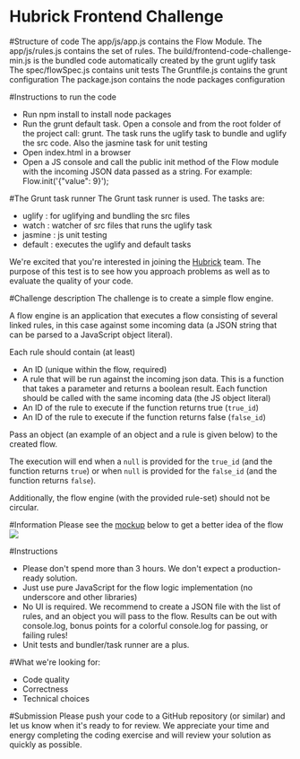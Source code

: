 Hubrick Frontend Challenge
========================

#Structure of code
The app/js/app.js contains the Flow Module.
The app/js/rules.js contains the set of rules.
The build/frontend-code-challenge-min.js is the bundled code automatically created by the grunt uglify task
The spec/flowSpec.js contains unit tests
The Gruntfile.js contains the grunt configuration
The package.json contains the node packages configuration

#Instructions to run the code
- Run npm install to install node packages
- Run the grunt default task. Open a console and from the root folder of the project call: grunt. The task runs the uglify task to bundle and uglify the src code. Also the jasmine task for unit testing
- Open index.html in a browser
- Open a JS console and call the public init method of the Flow module with the incoming JSON data passed as a string. For example: Flow.init('{"value": 9}');

#The Grunt task runner
The Grunt task runner is used. The tasks are:
- uglify : for uglifying and bundling the src files
- watch : watcher of src files that runs the uglify task
- jasmine : js unit testing
- default : executes the uglify and default tasks

We're excited that you're interested in joining the [Hubrick](https://hubrick.com/) team. 
The purpose of this test is to see how you approach problems as well as to evaluate the quality of your code.

#Challenge description
The challenge is to create a simple flow engine.

A flow engine is an application that executes a flow consisting of several linked rules, in this case against some incoming data (a JSON string that can be parsed to a JavaScript object literal). 

Each rule should contain (at least)
	
- An ID (unique within the flow, required)
- A rule that will be run against the incoming json data. This is a function that takes a parameter and returns a boolean result. Each function should be called with the same incoming data (the JS object literal)
- An ID of the rule to execute if the function returns true (`true_id`)
- An ID of the rule to execute if the function returns false (`false_id`)
	 
Pass an object (an example of an object and a rule is given below) to the created flow. 

The execution will end when a `null` is provided for the `true_id` (and the function returns `true`) or when `null` is provided for the `false_id` (and the function returns `false`).

Additionally, the flow engine (with the provided rule-set) should not be circular.

#Information
Please see the [mockup](https://raw.githubusercontent.com/hubrick/frontend-code-challenge/master/frontend-challenge-flow-mockup.png) below to get a better idea of the flow
![](https://raw.githubusercontent.com/hubrick/frontend-code-challenge/master/frontend-challenge-flow-mockup.png)


#Instructions
- Please don't spend more than 3 hours. We don't expect a production-ready solution.
- Just use pure JavaScript for the flow logic implementation (no underscore and other libraries)
- No UI is required. We recommend to create a JSON file with the list of rules, and an object you will pass to the flow. Results can be out with console.log, bonus points for a colorful console.log for passing, or failing rules!
- Unit tests and bundler/task runner are a plus.

#What we're looking for:
- Code quality
- Correctness
- Technical choices

#Submission
Please push your code to a GitHub repository (or similar) and let us know when it's ready to for review. We appreciate your time and energy completing the coding exercise and will review your solution as quickly as possible.
